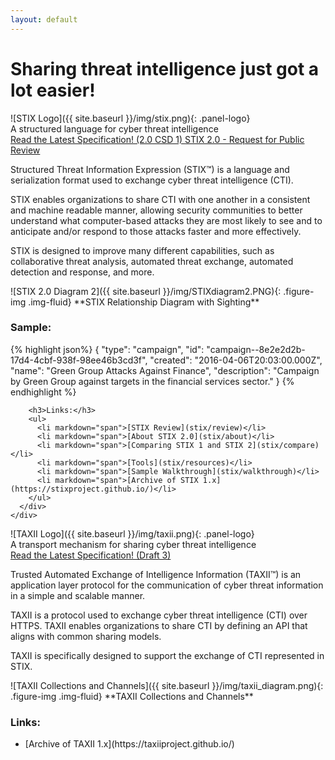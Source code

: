 ```yaml
---
layout: default
---
```


<div class="row">
  <div class="col-md-12 text-center">
    <div class="jumbotron">
      <h1>Sharing threat intelligence just got a lot easier!</h1>
    </div>
  </div>

  <div class="col-md-6">
    <div class="panel panel-default">
      <div class="panel-heading">
        <div markdown="span">![STIX Logo]({{ site.baseurl }}/img/stix.png){: .panel-logo}</div>
        <div class="panel-title text-center">A structured language for cyber threat intelligence</div>
        <a class="btn btn-primary btn-spec" data-toggle="tooltip" title="STIX 2.0 Committee Specification Draft 01" href="https://docs.google.com/document/d/1yvqWaPPnPW-2NiVCLqzRszcx91ffMowfT5MmE9Nsy_w">
          <span class="glyphicon glyphicon-list-alt"></span> Read the Latest Specification! (2.0 CSD 1)
        </a>
        <a class="btn btn-primary btn-spec" data-toggle="tooltip" title="STIX Review" href="https://oasis-open.github.io/cti-documentation/stix/review">
          <span class="glyphicon glyphicon-list-alt"></span> STIX 2.0 - Request for Public Review
        </a>
      </div>      
      <div class="panel-body">
        <p>
          Structured Threat Information Expression (STIX™) is a language and serialization format used to exchange cyber threat intelligence (CTI).
        </p>
        <p>
          STIX enables organizations to share CTI with one another in a consistent and machine readable manner, allowing security communities to better understand what computer-based attacks they are most likely to see and to anticipate and/or respond to those attacks faster and more effectively.
        </p>
        <p>
          STIX is designed to improve many different capabilities, such as collaborative threat analysis, automated threat exchange, automated detection and response, and more.
        </p>
        <p>
        <div class="figure center-block text-center" markdown="span">
        ![STIX 2.0 Diagram 2]({{ site.baseurl }}/img/STIXdiagram2.PNG){: .figure-img .img-fluid}
        **STIX Relationship Diagram with Sighting**
        </div>
        </p>
        <h3>Sample:</h3>
{% highlight json%}
{
  "type": "campaign",
  "id": "campaign--8e2e2d2b-17d4-4cbf-938f-98ee46b3cd3f",
  "created": "2016-04-06T20:03:00.000Z",
  "name": "Green Group Attacks Against Finance",
  "description": "Campaign by Green Group against targets in the financial services sector."
}
{% endhighlight %}

        <h3>Links:</h3>
        <ul>
          <li markdown="span">[STIX Review](stix/review)</li>
          <li markdown="span">[About STIX 2.0](stix/about)</li>
          <li markdown="span">[Comparing STIX 1 and STIX 2](stix/compare)</li>
          <li markdown="span">[Tools](stix/resources)</li>
          <li markdown="span">[Sample Walkthrough](stix/walkthrough)</li>
          <li markdown="span">[Archive of STIX 1.x](https://stixproject.github.io/)</li>
        </ul>
      </div>
    </div>
  </div>

  <div class="col-md-6">
    <div class="panel panel-default">
      <div class="panel-heading">
        <div markdown="span">![TAXII Logo]({{ site.baseurl }}/img/taxii.png){: .panel-logo}</div>
        <div class="panel-title text-center">A transport mechanism for sharing cyber threat intelligence</div>
        <a class="btn btn-primary btn-spec" data-toggle="tooltip" title="TAXII 2.0 Draft 3" href="https://docs.google.com/document/d/1eyhS3-fOlRkDB6N39Md6KZbvbCe3CjQlampiZPg-5u4">
          <span class="glyphicon glyphicon-list-alt"></span> Read the Latest Specification! (Draft 3)
        </a>
      </div>
      <div class="panel-body">
        <p>
          Trusted Automated Exchange of Intelligence Information (TAXII™) is an application layer protocol for the communication of cyber threat information in a simple and scalable manner.
        <p>
        </p>
          TAXII is a protocol used to exchange cyber threat intelligence (CTI) over HTTPS. TAXII enables organizations to share CTI by defining an API that aligns with common sharing models.
        <p>
        </p>
          TAXII is specifically designed to support the exchange of CTI represented in STIX.
        </p>
        <p>
        <div class="figure center-block text-center" markdown="span">
          ![TAXII Collections and Channels]({{ site.baseurl }}/img/taxii_diagram.png){: .figure-img .img-fluid}
          **TAXII Collections and Channels**
        </div>
        </p>
        <p>
          <h3>Links:</h3>
          <ul>
            <li markdown="span">[Archive of TAXII 1.x](https://taxiiproject.github.io/)</li>
          </ul>
        </p>
      </div>
    </div>
  </div>

</div>
